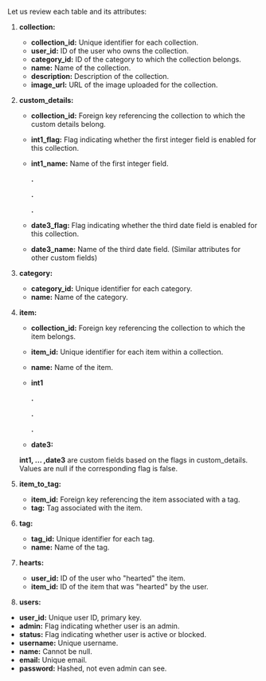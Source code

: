 Let us review each table and its attributes:

1. **collection:**
   - **collection_id:** Unique identifier for each collection.
   - **user_id:** ID of the user who owns the collection.
   - **category_id:** ID of the category to which the collection belongs.
   - **name:** Name of the collection.
   - **description:** Description of the collection.
   - **image_url:** URL of the image uploaded for the collection.

2. **custom_details:**
   - **collection_id:** Foreign key referencing the collection to which the custom details belong.
   - **int1_flag:** Flag indicating whether the first integer field is enabled for this collection.
   - **int1_name:** Name of the first integer field.
     
     **.**
     
     **.**
     
     **.**
         
   - **date3_flag:** Flag indicating whether the third date field is enabled for this collection.
   - **date3_name:** Name of the third date field.
   (Similar attributes for other custom fields)

3. **category:**
   - **category_id:** Unique identifier for each category.
   - **name:** Name of the category.

4. **item:**
   - **collection_id:** Foreign key referencing the collection to which the item belongs.
   - **item_id:** Unique identifier for each item within a collection.
   - **name:** Name of the item.
   - **int1**
        
     **.**
     
     **.**
     
     **.**
   
   - **date3:**
   
   **int1, ... ,date3** are custom fields based on the flags in custom_details. Values are null if the corresponding flag is false.

5. **item_to_tag:**
   - **item_id:** Foreign key referencing the item associated with a tag.
   - **tag:** Tag associated with the item.

6. **tag:**
   - **tag_id:** Unique identifier for each tag.
   - **name:** Name of the tag.

7. **hearts:**
   - **user_id:** ID of the user who "hearted" the item.
   - **item_id:** ID of the item that was "hearted" by the user.

8. **users:**
- **user_id:** Unique user ID, primary key.
- **admin:** Flag indicating whether user is an admin.
- **status:** Flag indicating whether user is active or blocked.
- **username:** Unique username.
- **name:** Cannot be null.
- **email:** Unique email.
- **password:** Hashed, not even admin can see.   

